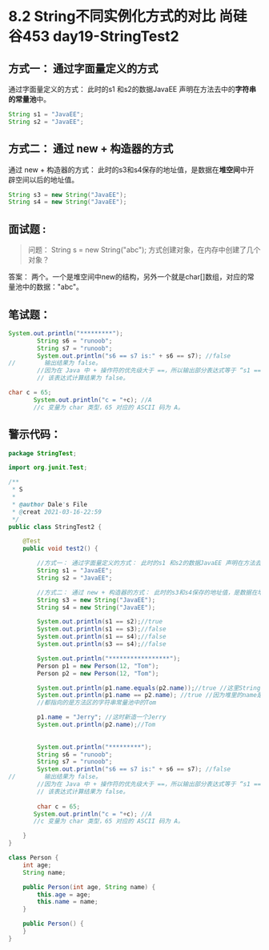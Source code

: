 # 8.2 String不同实例化方式的对比 尚硅谷453 day19-StringTest2
## 方式一： 通过字面量定义的方式
通过字面量定义的方式： 此时的s1 和s2的数据JavaEE 声明在方法去中的**字符串的常量池**中。
```java
String s1 = "JavaEE";
String s2 = "JavaEE";
```

## 方式二： 通过 new + 构造器的方式
通过 new + 构造器的方式： 此时的s3和s4保存的地址值，是数据在**堆空间**中开辟空间以后的地址值。
```java
String s3 = new String("JavaEE");
String s4 = new String("JavaEE");
```

## 面试题 :
> 问题： String s = new String("abc");  方式创建对象，在内存中创建了几个对象？

答案： 两个。一个是堆空间中new的结构，另外一个就是char[]数组，对应的常量池中的数据："abc"。

## 笔试题：
```java
System.out.println("*********");
        String s6 = "runoob";
        String s7 = "runoob";
        System.out.println("s6 == s7 is:" + s6 == s7); //false
//        输出结果为 false。
        //因为在 Java 中 + 操作符的优先级大于 ==，所以输出部分表达式等于 “s1 == s2 is:runoob” == “runoob”，
        // 该表达式计算结果为 false。
```
```java
char c = 65;
       System.out.println("c = "+c); //A
       //c 变量为 char 类型，65 对应的 ASCII 码为 A。

```



## 警示代码：
```java
package StringTest;

import org.junit.Test;

/**
 * S
 *
 * @author Dale's File
 * @creat 2021-03-16-22:59
 */
public class StringTest2 {

    @Test
    public void test2() {

        //方式一： 通过字面量定义的方式： 此时的s1 和s2的数据JavaEE 声明在方法去中的字符串的常量池中。
        String s1 = "JavaEE";
        String s2 = "JavaEE";

        //方式二： 通过 new + 构造器的方式： 此时的s3和s4保存的地址值，是数据在堆空间中开辟空间以后的地址值。
        String s3 = new String("JavaEE");
        String s4 = new String("JavaEE");

        System.out.println(s1 == s2);//true
        System.out.println(s1 == s3);//false
        System.out.println(s1 == s4);//false
        System.out.println(s3 == s4);//false

        System.out.println("*****************");
        Person p1 = new Person(12, "Tom");
        Person p2 = new Person(12, "Tom");

        System.out.println(p1.name.equals(p2.name));//true //这里String重写了equals(),
        System.out.println(p1.name == p2.name); //true //因为堆里的name是地址值是相同的，
        //都指向的是方法区的字符串常量池中的Tom

        p1.name = "Jerry"; //这时新造一个Jerry
        System.out.println(p2.name);//Tom
        
        
        System.out.println("*********");
        String s6 = "runoob";
        String s7 = "runoob";
        System.out.println("s6 == s7 is:" + s6 == s7); //false
//        输出结果为 false。
        //因为在 Java 中 + 操作符的优先级大于 ==，所以输出部分表达式等于 “s1 == s2 is:runoob” == “runoob”，
        // 该表达式计算结果为 false。
        
        char c = 65;
       System.out.println("c = "+c); //A
       //c 变量为 char 类型，65 对应的 ASCII 码为 A。

    }
}

class Person {
    int age;
    String name;

    public Person(int age, String name) {
        this.age = age;
        this.name = name;
    }

    public Person() {
    }
}
```
